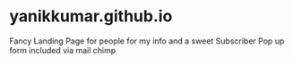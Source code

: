 # yanikkumar.github.io
Fancy Landing Page for people for my info and a sweet Subscriber Pop up form included via mail chimp
